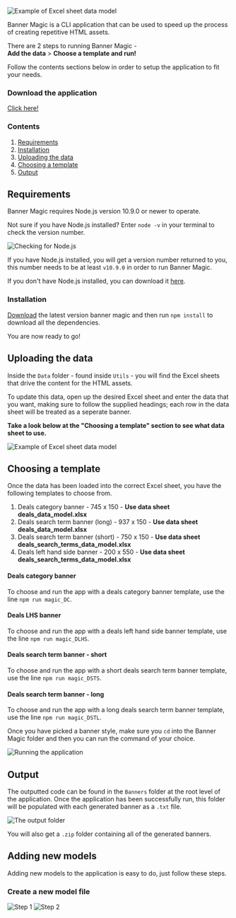 
![Example of Excel sheet data model](Utils/Images/logo.png)

Banner Magic is a CLI application that can be used to speed up the process of creating repetitive HTML assets.

There are 2 steps to running Banner Magic -
<br/>
**Add the data** > **Choose a template and run!**

Follow the contents sections below in order to setup the application to fit your needs.

### Download the application
[Click here!](https://github.com/WUK-SR/banner_magic/archive/master.zip)

### Contents
1. [Requirements](#Requirements)
2. [Installation](#Installation)
3. [Uploading the data](#Uploading_the_data)
4. [Choosing a template](#Choosing_a_template)
5. [Output](#Output)


<a name="Requirements"></a>
## Requirements
Banner Magic requires Node.js version 10.9.0 or newer to operate.

Not sure if you have Node.js installed? Enter `node -v` in your terminal to check the version number.

![Checking for Node.js](Utils/Images/checking_for_node.png)

If you have Node.js installed, you will get a version number returned to you, this number needs to be at least `v10.9.0` in order to run Banner Magic.

If you don't have Node.js installed, you can download it [here](https://nodejs.org/en/). 

<a name="Installation"></a>
### Installation

[Download](https://github.com/WUK-SR/banner_magic/archive/master.zip) the latest version banner magic and then run `npm install` to download all the dependencies. 

You are now ready to go!

<a name="Uploading_the_data"></a>
## Uploading the data
Inside the `Data` folder - found inside `Utils` - you will find the Excel sheets that drive the content for the HTML assets.

To update this data, open up the desired Excel sheet and enter the data that you want, making sure to follow the supplied headings; each row in the data sheet will be treated as a seperate banner.

**Take a look below at the "Choosing a template" section to see what data sheet to use.**

![Example of Excel sheet data model](Utils/Images/Excel_Sheet_Example.png)

<a name="Choosing_a_template"></a>
## Choosing a template
Once the data has been loaded into the correct Excel sheet, you have the following templates to choose from.
1. Deals category banner - 745 x 150 - **Use data sheet deals_data_model.xlsx**
2. Deals search term banner (long) - 937 x 150 - **Use data sheet deals_data_model.xlsx**
3. Deals search term banner (short) - 750 x 150 - **Use data sheet deals_search_terms_data_model.xlsx**
4. Deals left hand side banner - 200 x 550 - **Use data sheet deals_search_terms_data_model.xlsx**

#### Deals category banner
To choose and run the app with a deals category banner template, use the line `npm run magic_DC`.

#### Deals LHS banner
To choose and run the app with a deals left hand side banner template, use the line `npm run magic_DLHS`.

#### Deals search term banner - short
To choose and run the app with a short deals search term banner template, use the line `npm run magic_DSTS`.

#### Deals search term banner - long
To choose and run the app with a long deals search term banner template, use the line `npm run magic_DSTL`.

Once you have picked a banner style, make sure you `cd` into the Banner Magic folder and then you can run the command of your choice.

![Running the application](Utils/Images/running_the_app.png)


<a name="Output"></a>
## Output
The outputted code can be found in the `Banners` folder at the root level of the application. Once the application has been successfully run, this folder will be populated with each generated banner as a `.txt` file.

![The output folder](Utils/Images/banners_folder.png)

You will also get a `.zip` folder containing all of the generated banners.

## Adding new models
Adding new models to the application is easy to do, just follow these steps.

### Create a new model file
![Step 1](Utils/Images/Adding_New_Model_Step1.png)
![Step 2](Utils/Images/Adding_New_Model_Step2.png)